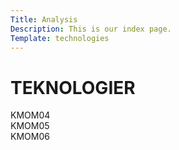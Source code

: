 ```yaml
---
Title: Analysis
Description: This is our index page.
Template: technologies
---
```


TEKNOLOGIER
==========================


<main class="tech-main">
    <div class="tech-rapport tech-block"><a style="text-decoration:none;" href="%base_url%?analysis/01_colors">KMOM04</a></div>
    <div class="tech-rapport tech-block"><a style="text-decoration:none;" href="%base_url%?analysis/02_load">KMOM05</a></div>
    <div class="tech-rapport tech-block" ><a style="text-decoration:none;" href="%base_url%?analysis/03_design_principles">KMOM06</a></div>
</main>

